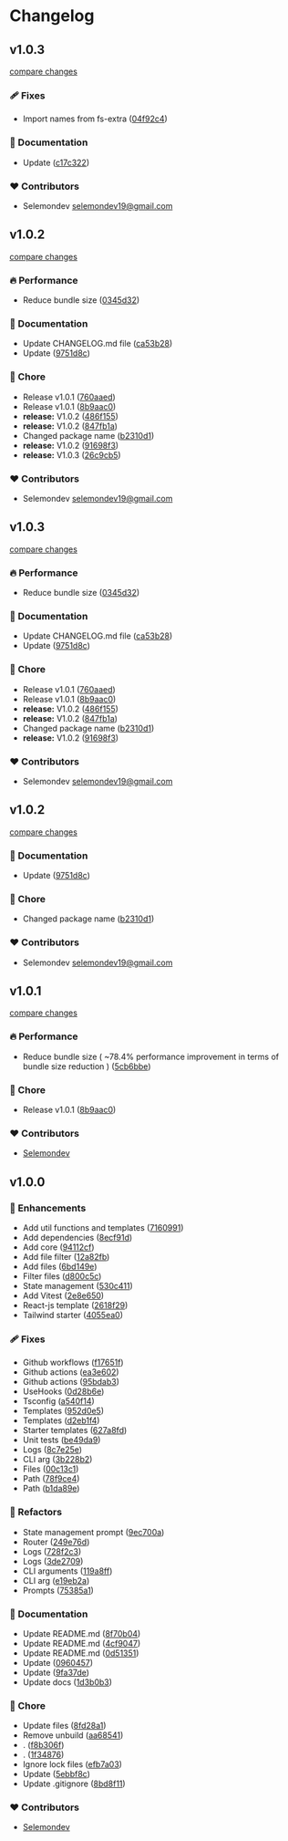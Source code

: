 # Changelog

## v1.0.3

[compare changes](https://github.com/selemondev/create-react-next/compare/v1.0.2...v1.0.3)

### 🩹 Fixes

- Import names from fs-extra ([04f92c4](https://github.com/selemondev/create-react-next/commit/04f92c4))

### 📖 Documentation

- Update ([c17c322](https://github.com/selemondev/create-react-next/commit/c17c322))

### ❤️ Contributors

- Selemondev <selemondev19@gmail.com>

## v1.0.2

[compare changes](https://github.com/selemondev/create-react-next/compare/v1.0.1...v1.0.2)

### 🔥 Performance

- Reduce bundle size ([0345d32](https://github.com/selemondev/create-react-next/commit/0345d32))

### 📖 Documentation

- Update CHANGELOG.md file ([ca53b28](https://github.com/selemondev/create-react-next/commit/ca53b28))
- Update ([9751d8c](https://github.com/selemondev/create-react-next/commit/9751d8c))

### 🏡 Chore

- Release v1.0.1 ([760aaed](https://github.com/selemondev/create-react-next/commit/760aaed))
- Release v1.0.1 ([8b9aac0](https://github.com/selemondev/create-react-next/commit/8b9aac0))
- **release:** V1.0.2 ([486f155](https://github.com/selemondev/create-react-next/commit/486f155))
- **release:** V1.0.2 ([847fb1a](https://github.com/selemondev/create-react-next/commit/847fb1a))
- Changed package name ([b2310d1](https://github.com/selemondev/create-react-next/commit/b2310d1))
- **release:** V1.0.2 ([91698f3](https://github.com/selemondev/create-react-next/commit/91698f3))
- **release:** V1.0.3 ([26c9cb5](https://github.com/selemondev/create-react-next/commit/26c9cb5))

### ❤️ Contributors

- Selemondev <selemondev19@gmail.com>

## v1.0.3

[compare changes](https://github.com/selemondev/create-react-next/compare/v1.0.1...v1.0.3)

### 🔥 Performance

- Reduce bundle size ([0345d32](https://github.com/selemondev/create-react-next/commit/0345d32))

### 📖 Documentation

- Update CHANGELOG.md file ([ca53b28](https://github.com/selemondev/create-react-next/commit/ca53b28))
- Update ([9751d8c](https://github.com/selemondev/create-react-next/commit/9751d8c))

### 🏡 Chore

- Release v1.0.1 ([760aaed](https://github.com/selemondev/create-react-next/commit/760aaed))
- Release v1.0.1 ([8b9aac0](https://github.com/selemondev/create-react-next/commit/8b9aac0))
- **release:** V1.0.2 ([486f155](https://github.com/selemondev/create-react-next/commit/486f155))
- **release:** V1.0.2 ([847fb1a](https://github.com/selemondev/create-react-next/commit/847fb1a))
- Changed package name ([b2310d1](https://github.com/selemondev/create-react-next/commit/b2310d1))
- **release:** V1.0.2 ([91698f3](https://github.com/selemondev/create-react-next/commit/91698f3))

### ❤️ Contributors

- Selemondev <selemondev19@gmail.com>

## v1.0.2

[compare changes](https://github.com/selemondev/create-react-next/compare/v1.0.2...v1.0.2)

### 📖 Documentation

- Update ([9751d8c](https://github.com/selemondev/create-react-next/commit/9751d8c))

### 🏡 Chore

- Changed package name ([b2310d1](https://github.com/selemondev/create-react-next/commit/b2310d1))

### ❤️ Contributors

- Selemondev <selemondev19@gmail.com>

## v1.0.1

[compare changes](https://github.com/selemondev/create-react-next/compare/v1.0.0...v1.0.1)

### 🔥 Performance

- Reduce bundle size ( ~78.4% performance improvement
in terms of bundle size reduction ) ([5cb6bbe](https://github.com/selemondev/create-react-next/commit/5cb6bbe))

### 🏡 Chore

- Release v1.0.1 ([8b9aac0](https://github.com/selemondev/create-react-next/commit/8b9aac0))

### ❤️ Contributors

- [Selemondev](https://github.com/selemondev)

## v1.0.0


### 🚀 Enhancements

- Add util functions and templates ([7160991](https://github.com/selemondev/create-react-next/commit/7160991))
- Add dependencies ([8ecf91d](https://github.com/selemondev/create-react-next/commit/8ecf91d))
- Add core ([94112cf](https://github.com/selemondev/create-react-next/commit/94112cf))
- Add file filter ([12a82fb](https://github.com/selemondev/create-react-next/commit/12a82fb))
- Add files ([6bd149e](https://github.com/selemondev/create-react-next/commit/6bd149e))
- Filter files ([d800c5c](https://github.com/selemondev/create-react-next/commit/d800c5c))
- State management ([530c411](https://github.com/selemondev/create-react-next/commit/530c411))
- Add Vitest ([2e8e650](https://github.com/selemondev/create-react-next/commit/2e8e650))
- React-js template ([2618f29](https://github.com/selemondev/create-react-next/commit/2618f29))
- Tailwind starter ([4055ea0](https://github.com/selemondev/create-react-next/commit/4055ea0))

### 🩹 Fixes

- Github workflows ([f17651f](https://github.com/selemondev/create-react-next/commit/f17651f))
- Github actions ([ea3e602](https://github.com/selemondev/create-react-next/commit/ea3e602))
- Github actions ([95bdab3](https://github.com/selemondev/create-react-next/commit/95bdab3))
- UseHooks ([0d28b6e](https://github.com/selemondev/create-react-next/commit/0d28b6e))
- Tsconfig ([a540f14](https://github.com/selemondev/create-react-next/commit/a540f14))
- Templates ([952d0e5](https://github.com/selemondev/create-react-next/commit/952d0e5))
- Templates ([d2eb1f4](https://github.com/selemondev/create-react-next/commit/d2eb1f4))
- Starter templates ([627a8fd](https://github.com/selemondev/create-react-next/commit/627a8fd))
- Unit tests ([be49da9](https://github.com/selemondev/create-react-next/commit/be49da9))
- Logs ([8c7e25e](https://github.com/selemondev/create-react-next/commit/8c7e25e))
- CLI arg ([3b228b2](https://github.com/selemondev/create-react-next/commit/3b228b2))
- Files ([00c13c1](https://github.com/selemondev/create-react-next/commit/00c13c1))
- Path ([78f9ce4](https://github.com/selemondev/create-react-next/commit/78f9ce4))
- Path ([b1da89e](https://github.com/selemondev/create-react-next/commit/b1da89e))

### 💅 Refactors

- State management prompt ([9ec700a](https://github.com/selemondev/create-react-next/commit/9ec700a))
- Router ([249e76d](https://github.com/selemondev/create-react-next/commit/249e76d))
- Logs ([728f2c3](https://github.com/selemondev/create-react-next/commit/728f2c3))
- Logs ([3de2709](https://github.com/selemondev/create-react-next/commit/3de2709))
- CLI arguments ([119a8ff](https://github.com/selemondev/create-react-next/commit/119a8ff))
- CLI arg ([e19eb2a](https://github.com/selemondev/create-react-next/commit/e19eb2a))
- Prompts ([75385a1](https://github.com/selemondev/create-react-next/commit/75385a1))

### 📖 Documentation

- Update README.md ([8f70b04](https://github.com/selemondev/create-react-next/commit/8f70b04))
- Update README.md ([4cf9047](https://github.com/selemondev/create-react-next/commit/4cf9047))
- Update README.md ([0d51351](https://github.com/selemondev/create-react-next/commit/0d51351))
- Update ([0960457](https://github.com/selemondev/create-react-next/commit/0960457))
- Update ([9fa37de](https://github.com/selemondev/create-react-next/commit/9fa37de))
- Update docs ([1d3b0b3](https://github.com/selemondev/create-react-next/commit/1d3b0b3))

### 🏡 Chore

- Update files ([8fd28a1](https://github.com/selemondev/create-react-next/commit/8fd28a1))
- Remove unbuild ([aa68541](https://github.com/selemondev/create-react-next/commit/aa68541))
- . ([f8b306f](https://github.com/selemondev/create-react-next/commit/f8b306f))
- . ([1f34876](https://github.com/selemondev/create-react-next/commit/1f34876))
- Ignore lock files ([efb7a03](https://github.com/selemondev/create-react-next/commit/efb7a03))
- Update ([5ebbf8c](https://github.com/selemondev/create-react-next/commit/5ebbf8c))
- Update .gitignore ([8bd8f11](https://github.com/selemondev/create-react-next/commit/8bd8f11))

### ❤️ Contributors

- [Selemondev](http://github.com/selemondev)

